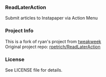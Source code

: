 ### ReadLaterAction

Submit articles to Instapaper via Action Menu

### Project Info

This is a fork of ryan's project from [tweakweek](http://tweakweek.com)  
Original project repo: [rpetrich/ReadLaterAction](https://github.com/rpetrich/ReadLaterAction)

### License

See LICENSE file for details.
